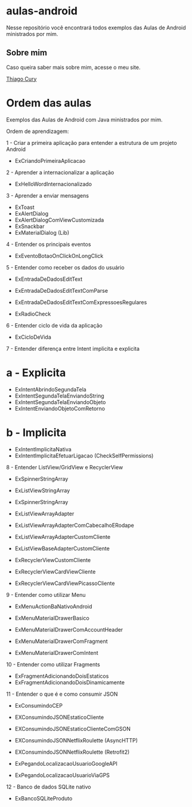 # aulas-android

Nesse repositório você encontrará todos exemplos das Aulas de Android ministrados por mim.

## Sobre mim

Caso queira saber mais sobre mim, acesse o meu site.

[Thiago Cury](http://www.thiagocury.eti.br)

# Ordem das aulas

Exemplos das Aulas de Android com Java ministrados por mim. 

Ordem de aprendizagem:

1 - Criar a primeira aplicação para entender a estrutura de um projeto Android

- ExCriandoPrimeiraAplicacao

2 - Aprender a internacionalizar a aplicação 

- ExHelloWordInternacionalizado

3 - Aprender a enviar mensagens

- ExToast
- ExAlertDialog
- ExAlertDialogComViewCustomizada
- ExSnackbar
- ExMaterialDialog (Lib)

4 - Entender os principais eventos

- ExEventoBotaoOnClickOnLongClick

5 - Entender como receber os dados do usuário

- ExEntradaDeDadosEditText
- ExEntradaDeDadosEditTextComParse
- ExEntradaDeDadosEditTextComExpressoesRegulares

- ExRadioCheck

6 - Entender ciclo de vida da aplicação

- ExCicloDeVida

7 - Entender diferença entre Intent implicita e explicita

# a - Explicita

- ExIntentAbrindoSegundaTela
- ExIntentSegundaTelaEnviandoString
- ExIntentSegundaTelaEnviandoObjeto
- ExIntentEnviandoObjetoComRetorno

# b - Implicita

- ExIntentImplicitaNativa
- ExIntentImplicitaEfetuarLigacao (CheckSelfPermissions)

8 - Entender ListView/GridView e RecyclerView

- ExSpinnerStringArray
- ExListViewStringArray

- ExSpinnerStringArray
- ExListViewArrayAdapter

- ExListViewArrayAdapterComCabecalhoERodape
- ExListViewArrayAdapterCustomCliente

- ExListViewBaseAdapterCustomCliente
 
- ExRecyclerViewCustomCliente
- ExRecyclerViewCardViewCliente
- ExRecyclerViewCardViewPicassoCliente

9 - Entender como utilizar Menu

- ExMenuActionBaNativoAndroid

- ExMenuMaterialDrawerBasico
- ExMenuMaterialDrawerComAccountHeader
- ExMenuMaterialDrawerComFragment
- ExMenuMaterialDrawerComIntent

10 - Entender como utilizar Fragments

- ExFragmentAdicionandoDoisEstaticos
- ExFragmentAdicionandoDoisDinamicamente

11 - Entender o que é e como consumir JSON

- ExConsumindoCEP
- EXConsumindoJSONEstaticoCliente
- EXConsumindoJSONEstaticoClienteComGSON
- EXConsumindoJSONNetflixRoulette (AsyncHTTP)
- EXConsumindoJSONNetflixRoulette (Retrofit2)

- ExPegandoLocalizacaoUsuarioGoogleAPI
- ExPegandoLocalizacaoUsuarioViaGPS

12 - Banco de dados SQLite nativo

- ExBancoSQLiteProduto
